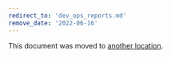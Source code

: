 ```yaml
---
redirect_to: 'dev_ops_reports.md'
remove_date: '2022-06-16'
---
```


This document was moved to [another location](dev_ops_reports.md).

<!-- This redirect file can be deleted after <2022-06-16>. -->
<!-- Before deletion, see: https://docs.gitlab.com/ee/development/documentation/#move-or-rename-a-page -->
